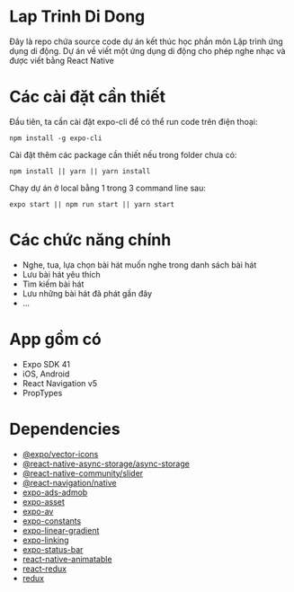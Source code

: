 # Lap Trinh Di Dong
Đây là repo chứa source code dự án kết thúc học phần môn Lập trình ứng dụng di động. Dự án về viết một ứng dụng di động cho phép nghe nhạc và được viết bằng React Native

# Các cài đặt cần thiết

Đầu tiên, ta cần cài đặt expo-cli để có thể run code trên điện thoại:

```
npm install -g expo-cli
```

Cài đặt thêm các package cần thiết nếu trong folder chưa có:

```
npm install || yarn || yarn install
```

Chạy dự án ở local bằng 1 trong 3 command line sau:

```
expo start || npm run start || yarn start
```

# Các chức năng chính

- Nghe, tua, lựa chọn bài hát muốn nghe trong danh sách bài hát
- Lưu bài hát yêu thích
- Tìm kiếm bài hát
- Lưu những bài hát đã phát gần đây
- ...

# App gồm có

- Expo SDK 41
- iOS, Android
- React Navigation v5
- PropTypes

# Dependencies

- [@expo/vector-icons](https://www.npmjs.com/package/@expo/vector-icons)
- [@react-native-async-storage/async-storage](https://www.npmjs.com/package/@react-native-async-storage/async-storage)
- [@react-native-community/slider](https://www.npmjs.com/package/@react-native-community/slider)
- [@react-navigation/native](https://www.npmjs.com/package/@react-navigation/native)
- [expo-ads-admob](https://www.npmjs.com/package/expo-ads-admob)
- [expo-asset](https://www.npmjs.com/package/expo-asset)
- [expo-av](https://www.npmjs.com/package/expo-av)
- [expo-constants](https://www.npmjs.com/package/expo-constants)
- [expo-linear-gradient](https://www.npmjs.com/package/expo-linear-gradient)
- [expo-linking](https://www.npmjs.com/package/expo-linking)
- [expo-status-bar](https://www.npmjs.com/package/expo-status-bar)
- [react-native-animatable](https://www.npmjs.com/package/react-native-animatable)
- [react-redux](https://www.npmjs.com/package/react-redux)
- [redux](https://www.npmjs.com/package/redux)

